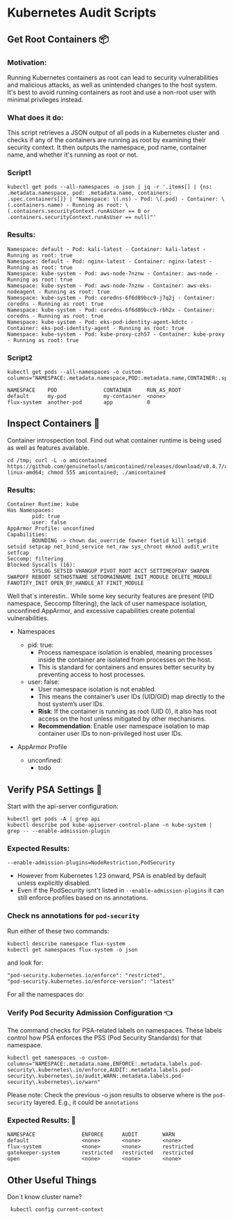 # Kubernetes Audit Scripts

## Get Root Containers 📦

### Motivation:
Running Kubernetes containers as root can lead to security vulnerabilities and malicious attacks, 
as well as unintended changes to the host system. It's best to avoid running containers 
as root and use a non-root user with minimal privileges instead.

### What does it do:
This script retrieves a JSON output of all pods in a Kubernetes cluster and checks 
if any of the containers are running as root by examining their security context. 
It then outputs the namespace, pod name, container name, and whether it's running as root or not.

### Script1

    kubectl get pods --all-namespaces -o json | jq -r '.items[] | {ns: .metadata.namespace, pod: .metadata.name, containers: .spec.containers[]} | "Namespace: \(.ns) - Pod: \(.pod) - Container: \(.containers.name) - Running as root: \(.containers.securityContext.runAsUser == 0 or .containers.securityContext.runAsUser == null)"'

### Results:

```
Namespace: default - Pod: kali-latest - Container: kali-latest - Running as root: true
Namespace: default - Pod: nginx-latest - Container: nginx-latest - Running as root: true
Namespace: kube-system - Pod: aws-node-7nznw - Container: aws-node - Running as root: true
Namespace: kube-system - Pod: aws-node-7nznw - Container: aws-eks-nodeagent - Running as root: true
Namespace: kube-system - Pod: coredns-6f6d89bcc9-j7q2j - Container: coredns - Running as root: true
Namespace: kube-system - Pod: coredns-6f6d89bcc9-rbh2x - Container: coredns - Running as root: true
Namespace: kube-system - Pod: eks-pod-identity-agent-kdctc - Container: eks-pod-identity-agent - Running as root: true
Namespace: kube-system - Pod: kube-proxy-czh57 - Container: kube-proxy - Running as root: true
```

### Script2
    kubectl get pods --all-namespaces -o custom-columns="NAMESPACE:.metadata.namespace,POD:.metadata.name,CONTAINER:.spec.containers[*].name,RUN_AS_ROOT:.spec.containers[*].securityContext.runAsUser"

```
NAMESPACE    POD               CONTAINER     RUN_AS_ROOT
default      my-pod            my-container  <none>
flux-system  another-pod       app           0
```


## Inspect Containers 👾
Container introspection tool. Find out what container runtime is being used as well as features available.

    cd /tmp; curl -L -o amicontained https://github.com/genuinetools/amicontained/releases/download/v0.4.7/amicontained-linux-amd64; chmod 555 amicontained; ./amicontained

### Results:

```
Container Runtime: kube
Has Namespaces:
        pid: true
        user: false
AppArmor Profile: unconfined
Capabilities:
        BOUNDING -> chown dac_override fowner fsetid kill setgid setuid setpcap net_bind_service net_raw sys_chroot mknod audit_write setfcap
Seccomp: filtering
Blocked Syscalls (16):
        SYSLOG SETSID VHANGUP PIVOT_ROOT ACCT SETTIMEOFDAY SWAPON SWAPOFF REBOOT SETHOSTNAME SETDOMAINNAME INIT_MODULE DELETE_MODULE FANOTIFY_INIT OPEN_BY_HANDLE_AT FINIT_MODULE
```

Well that`s interestin.. While some key security features are present (PID namespace, Seccomp filtering), the lack of user namespace isolation, unconfined AppArmor, and excessive capabilities create potential vulnerabilities.

- Namespaces
    - pid: true:
        - Process namespace isolation is enabled, meaning processes inside the container are isolated from processes on the host.
        - This is standard for containers and ensures better security by preventing access to host processes.
    - user: false:
        - User namespace isolation is not enabled.
        - This means the container’s user IDs (UID/GID) map directly to the host system’s user IDs.
        - **Risk**: If the container is running as root (UID 0), it also has root access on the host unless mitigated by other mechanisms.
        - **Recommendation**: Enable user namespace isolation to map container user IDs to non-privileged host user IDs.

- AppArmor Profile
    - unconfined:
        - todo

## Verify PSA Settings 📰
Start with the api-server configuration:

    kubectl get pods -A | grep api
    kubectl describe pod kube-apiserver-control-plane -n kube-system | grep -- --enable-admission-plugin

### Expected Results:

    --enable-admission-plugins=NodeRestriction,PodSecurity

- However from Kubernetes 1.23 onward, PSA is enabled by default unless explicitly disabled.
- Even if the PodSecurity isnt't listed in `--enable-admission-plugins` it can still enforce profiles based on ns annotations.

### Check ns annotations for `pod-security`
Run either of these two commands:

    kubectl describe namespace flux-system
    kubectl get namespaces flux-system -o json

and look for: 

    "pod-security.kubernetes.io/enforce": "restricted",
    "pod-security.kubernetes.io/enforce-version": "latest"

For all the namespaces do:
### Verify Pod Security Admission Configuration 👈
The command checks for PSA-related labels on namespaces. These labels control how PSA enforces the PSS (Pod Security Standards) for that namespace. 

    kubectl get namespaces -o custom-columns="NAMESPACE:.metadata.name,ENFORCE:.metadata.labels.pod-security\.kubernetes\.io/enforce,AUDIT:.metadata.labels.pod-security\.kubernetes\.io/audit,WARN:.metadata.labels.pod-security\.kubernetes\.io/warn"

Please note: Check the previous -o json results to observe where is the `pod-security` layered. E.g., it could be `annotations`

### Expected Results: 🥳
```
NAMESPACE               ENFORCE      AUDIT        WARN
default                 <none>       <none>       <none>
flux-system             <none>       <none>       restricted
gatekeeper-system       restricted   restricted   restricted
open                    <none>       <none>       <none>
```

## Other Useful Things

Don`t know cluster name?

     kubectl config current-context

